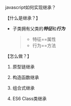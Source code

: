 javascript如何实现继承？

【什么是继承？】

* 子类拥有父类的***特征***和***行为***

  > * 特征==属性
  > * 行为==方法

【怎么做？】

1. 原型链继承

   

2. 构造函数继承

   

3. 组合式继承

   

4. ES6 Class类继承